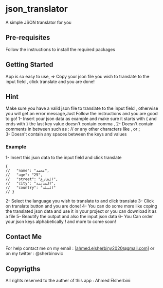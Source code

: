 # json_translator

A simple JSON translator for you

## Pre-requisites
Follow the instructions to install the required packages

## Getting Started
App is so easy to use,
=> Copy your json file you wish to translate to the input field , click translate and you are done!

## Hint
Make sure you have a valid json file to translate to the input field , otherwise you will get an error message,Just Follow the instructions and you are good to go!
1- Insert your json data as example and make sure it starts with {  and ends with }  the last key value doesn't contain comma ,
2- Doesn't contain comments in between such as :  //  or any other characters like   ,  or  ;  
3- Doesn't contain any spaces between the keys and values
 
### Example
1- Insert this json data to the input field and click translate
```
{
//   "name": "محمد",
//   "age": "25",
//   "street": "الشارع",
//   "city": "المدينة",
//   "country": "البلد"
// }
```
2- Select the language you wish to translate to and click translate
3- Click on translate button and you are done!
4- You can do some more like coping the translated json data and use it in your project or you can download it as a file 
5- Beautify the output and also the input json data
6- You Can order your json keys alphabetically ! 
and more to come soon!
 
## Contact Me
For help contact me on my email :  [ahmed.elsherbiny2020@gmail.com]  or on my twitter :  @sherbinovic 


## Copyrigths 
All rights reserved to the auther of this app : Ahmed Elsherbini
